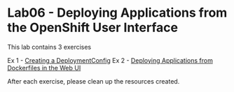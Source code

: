 # Lab06 - Deploying Applications from the OpenShift User Interface

This lab contains 3 exercises

Ex 1 - [Creating a DeploymentConfig](creating-a-deploymentconfig-ex-1.md)
Ex 2 - [Deploying Applications from Dockerfiles in the Web UI](building-from-docker-image-ex-2.md)

After each exercise, please clean up the resources created.
